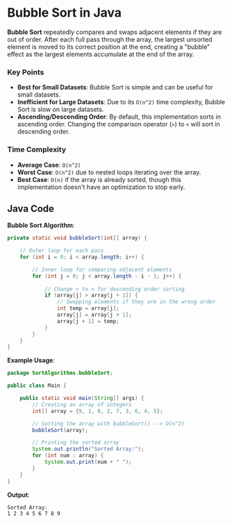 # Bubble Sort in Java

**Bubble Sort** repeatedly compares and swaps adjacent elements if they are out of order. After each full pass through the array, the largest unsorted element is moved to its correct position at the end, creating a "bubble" effect as the largest elements accumulate at the end of the array.

### Key Points

- **Best for Small Datasets**: Bubble Sort is simple and can be useful for small datasets.
- **Inefficient for Large Datasets**: Due to its `O(n^2)` time complexity, Bubble Sort is slow on large datasets.
- **Ascending/Descending Order**: By default, this implementation sorts in ascending order. Changing the comparison operator (`>`) to `<` will sort in descending order.

### Time Complexity

- **Average Case**: `O(n^2)`
- **Worst Case**: `O(n^2)` due to nested loops iterating over the array.
- **Best Case**: `O(n)` if the array is already sorted, though this implementation doesn't have an optimization to stop early.

## Java Code

**Bubble Sort Algorithm**:
```java
private static void bubbleSort(int[] array) {

    // Outer loop for each pass
    for (int i = 0; i < array.length; i++) {

        // Inner loop for comparing adjacent elements
        for (int j = 0; j < array.length - i - 1; j++) {
            
            // Change > to < for descending order sorting
            if (array[j] > array[j + 1]) {
                // Swapping elements if they are in the wrong order
                int temp = array[j];
                array[j] = array[j + 1];
                array[j + 1] = temp;
            }
        }
    }
}
```

**Example Usage**:
```java
package SortAlgorithms.bubbleSort;

public class Main {

    public static void main(String[] args) {
        // Creating an array of integers
        int[] array = {9, 1, 8, 2, 7, 3, 6, 4, 5};

        // Sorting the array with bubbleSort() --> O(n^2)
        bubbleSort(array);

        // Printing the sorted array
        System.out.println("Sorted Array:");
        for (int num : array) {
            System.out.print(num + " ");
        }
    }
}
```

**Output**:
```
Sorted Array:
1 2 3 4 5 6 7 8 9 
```